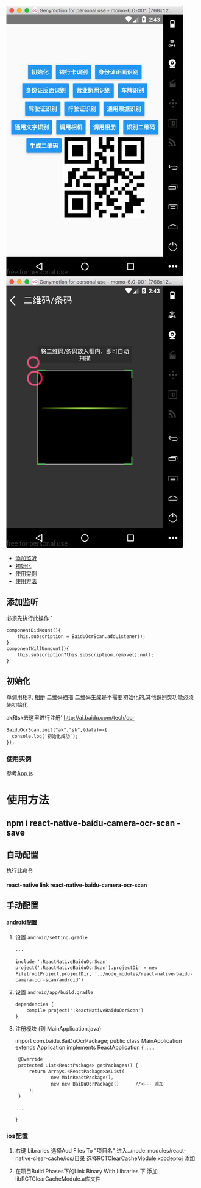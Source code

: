 ![Mou icon1](/assets/a1.png)
![Mou icon1](/assets/a2.png)

- [添加监听](#添加监听)
- [初始化](#初始化)
- [使用实例](#使用实例)
- [使用方法](#使用方法)
## 添加监听
必须先执行此操作
`

    componentDidMount(){
        this.subscription = BaiduOcrScan.addListener();
    }
    componentWillUnmount(){
        this.subscription?this.subscription.remove():null;
    }`



## 初始化
单调用相机 相册 二维码扫描 二维码生成是不需要初始化的,其他识别类功能必须先初始化

ak和sk去这里进行注册' http://ai.baidu.com/tech/ocr

    BaiduOcrScan.init("ak","sk",(data)=>{
      console.log(`初始化成功`);
    });




### 使用实例
参考[App.js](https://github.com/qiepeipei/react-native-baidu-camera-ocr-scan/blob/master/rn55_demo/App.js)


# 使用方法
## npm i react-native-baidu-camera-ocr-scan -save

## 自动配置
执行此命令
#### react-native link react-native-baidu-camera-ocr-scan

## 手动配置
#### android配置
1. 设置 `android/setting.gradle`

    ```
    ...
    
    include ':ReactNativeBaiduOcrScan'
    project(':ReactNativeBaiduOcrScan').projectDir = new File(rootProject.projectDir, '../node_modules/react-native-baidu-camera-ocr-scan/android')
    
    ```

2. 设置 `android/app/build.gradle`

    ```
    dependencies {
        compile project(':ReactNativeBaiduOcrScan')
    }
    ```
    
3. 注册模块 (到 MainApplication.java)


    import com.baidu.BaiDuOcrPackage;
    public class MainApplication extends Application implements ReactApplication {
      ......

        @Override
    	protected List<ReactPackage> getPackages() {
      		return Arrays.<ReactPackage>asList(
          			new MainReactPackage(),
          			new new BaiDuOcrPackage()      //<--- 添加
      		);
    	} 

      ......

    }


### ios配置

1. 右键 Libraries 选择Add Files To "项目名" 进入../node_modules/react-native-clear-cache/ios/目录 选择RCTClearCacheModule.xcodeproj 添加

2. 在项目Build Phases下的Link Binary With Libraries 下 添加libRCTClearCacheModule.a库文件
